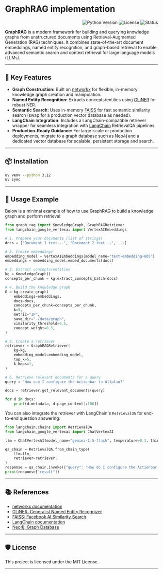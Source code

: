 # GraphRAG implementation

<p align="right">
  <img src="https://img.shields.io/badge/Python-3.12+-blue.svg" alt="Python Version">
  <img src="https://img.shields.io/badge/License-MIT-green.svg" alt="License">
  <img src="https://img.shields.io/badge/Status-Alpha-orange.svg" alt="Status">
</p>

**GraphRAG** is a modern framework for building and querying knowledge graphs from unstructured documents using Retrieval-Augmented Generation (RAG) techniques. It combines state-of-the-art document embeddings, named entity recognition, and graph-based retrieval to enable advanced semantic search and context retrieval for large language models (LLMs).

---

## 🚀 Key Features

- **Graph Construction:** Built on [networkx](https://networkx.org/) for flexible, in-memory knowledge graph creation and manipulation.
- **Named Entity Recognition:** Extracts concepts/entities using [GLiNER](https://github.com/urchade/gliner) for robust NER.
- **Semantic Search:** Uses in-memory [FAISS](https://github.com/facebookresearch/faiss) for fast semantic similarity search (swap for a production vector database as needed).
- **LangChain Integration:** Includes a LangChain-compatible retriever wrapper for seamless integration with [LangChain](https://python.langchain.com/) RetrievalQA pipelines.
- **Production-Ready Guidance:** For large-scale or production deployments, migrate to a graph database such as [Neo4j](https://neo4j.com/) and a dedicated vector database for scalable, persistent storage and search.

---

## 📦 Installation

```bash
uv venv --python 3.12
uv sync
```

---

## 📝 Usage Example

Below is a minimal example of how to use GraphRAG to build a knowledge graph and perform retrieval:

```python
from graph_rag import KnowledgeGraph, GraphRAGRetriever
from langchain_google_vertexai import VertexAIEmbeddings

# 1. Prepare your documents (list of strings)
docs = ["Document 1 text...", "Document 2 text...", ...]

# 2. Create embeddings
embedding_model = VertexAIEmbeddings(model_name="text-embedding-005")
embeddings = embedding_model.embed_documents(docs)

# 3. Extract concepts/entities
kg = KnowledgeGraph()
concepts_per_chunk = kg.extract_concepts_batch(docs)

# 4. Build the knowledge graph
G = kg.create_graph(
	embeddings=embeddings,
	docs=docs,
	concepts_per_chunk=concepts_per_chunk,
	k=5,
	metric="IP",
	save_dir="./data/graph",
	similarity_threshold=0.5,
	concept_weight=0.3,
)

# 5. Create a retriever
retriever = GraphRAGRetriever(
	kg=kg,
	embedding_model=embedding_model,
	top_k=5,
	k_hops=1,
)

# 6. Retrieve relevant documents for a query
query = "How can I configure the Actionbar in Allplan?"

docs = retriever.get_relevant_documents(query)

for d in docs:
	print(d.metadata, d.page_content[:100])
```

You can also integrate the retriever with LangChain's `RetrievalQA` for end-to-end question answering:

```python
from langchain.chains import RetrievalQA
from langchain_google_vertexai import ChatVertexAI

llm = ChatVertexAI(model_name="gemini-2.5-flash", temperature=0.1, thinking_budget=0)

qa_chain = RetrievalQA.from_chain_type(
	llm=llm,
	retriever=retriever,
)
response = qa_chain.invoke({"query": "How do I configure the Actionbar in Allplan?"})
print(response["result"])
```

---

## 📚 References

- [networkx documentation](https://networkx.org/)
- [GLiNER: Generalist Named Entity Recognizer](https://github.com/urchade/gliner)
- [FAISS: Facebook AI Similarity Search](https://github.com/facebookresearch/faiss)
- [LangChain documentation](https://python.langchain.com/)
- [Neo4j: Graph Database](https://neo4j.com/)

---

## 🛡️ License

This project is licensed under the MIT License.

---
